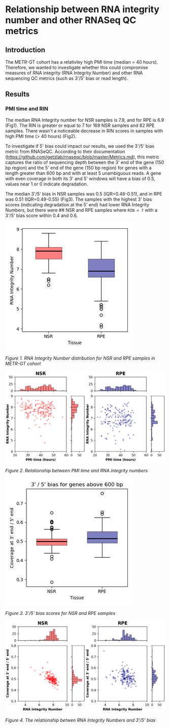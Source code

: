 # Relationship between RNA integrity number and other RNASeq QC metrics

## Introduction

The METR-GT cohort has a relativley high PMI time (median = 40 hours). Therefore, we wanted to investigate whether this could compromise measures of RNA integrity (RNA Integrity Number) and other RNA sequencing QC metrics (such as 3'/5' bias or read length).

## Results

### PMI time and RIN

The median RNA Integrity number for NSR samples is 7.9, and for RPE is 6.9 (Fig1). The RIN is greater or equal to 7 for 169 NSR samples and 82 RPE samples.
There wasn't a noticeable decrease in RIN scores in samples with high PMI time (> 40 hours) (Fig2).  

To investigate if 5' bias could impact our results, we used the 3'/5' bias metric from RNASeQC. According to their documentation (https://github.com/getzlab/rnaseqc/blob/master/Metrics.md), this metric captures the ratio of sequencing depth between the 3' end of the gene (150 bp region) and the 5' end of the gene (150 bp region) for genes with a length greater than 600 bp and with at least 5 unambiguous reads.
A gene with even coverage in both its 3' and 5' windows will have a bias of 0.5, values near 1 or 0 indicate degradation.

The median 3'/5' bias in NSR samples was 0.5 (IQR=0.48-0.51), and in RPE was 0.51 (IQR=0.49-0.55) (Fig3). The samples with the highest 3' bias scores (indicating degradation at the 5' end) had lower RNA Integrity Numbers, but there were ## NSR and RPE samples where `RIN < 7` with a 3'/5' bias score within 0.4 and 0.6.

<a name="fig1"></a>

![Fig 1](images/RIN_boxplot.png)

*Figure 1. RNA Integrity Number distribution for NSR and RPE samples in METR-GT cohort*


<a name="fig2"></a>

![Fig 2](images/pmi_time_vs_rni.png)

*Figure 2. Relationship between PMI time and RNA integrity numbers*

<a name="fig3"></a>
![Fig 3](images/boxplot_3prime_bias.png)

*Figure 3. 3'/5' bias scores for NSR and RPE samples*

<a name="fig4"></a>
![Fig3](images/RIN_vs_3prime_bias.png)

*Figure 4. The relationship betwen RNA Integrity Numbers and 3'/5' bias*


